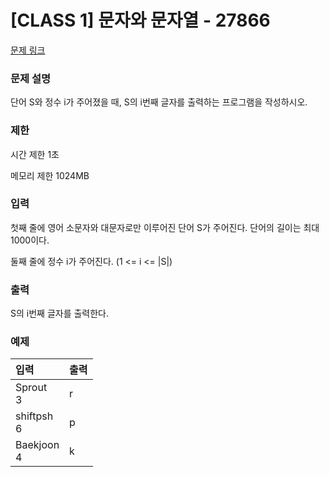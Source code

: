 # [CLASS 1] 문자와 문자열 - 27866

[문제 링크](https://www.acmicpc.net/problem/27866)

<!-- [블로그 링크](https://heui-yong.github.io/백준/post-백준-3052/) -->

### 문제 설명

<p>단어 S와 정수 i가 주어졌을 때, S의 i번째 글자를 출력하는 프로그램을 작성하시오.</p>

### 제한

 <p>시간 제한 1초</p>
 <p>메모리 제한 1024MB</p>

### 입력 

 <p>첫째 줄에 영어 소문자와 대문자로만 이루어진 단어 S가 주어진다. 단어의 길이는 최대1000이다.

둘째 줄에 정수 i가 주어진다. (1 <= i <= |S|)</p>

### 출력 

 <p>S의 i번째 글자를 출력한다.</p>

### 예제
| 입력          | 출력    |
|:-------------|:-------|
| Sprout<br>3 | r |
| shiftpsh<br>6 | p |
| Baekjoon<br>4 | k |

